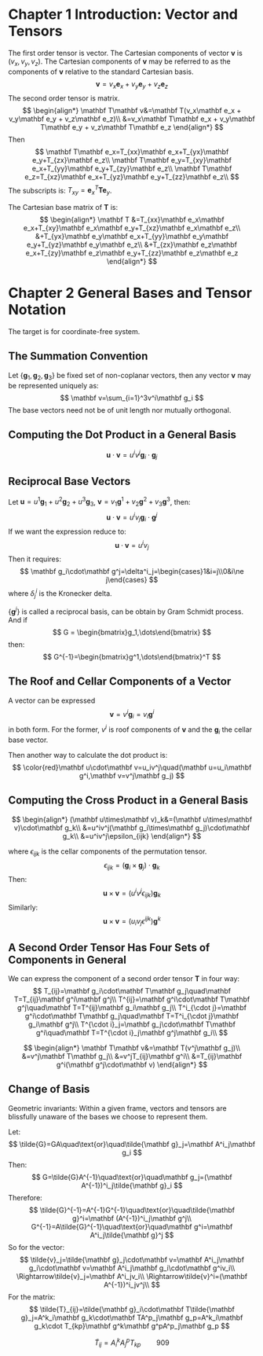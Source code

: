 # Chapter 1 Introduction: Vector and Tensors

The first order tensor is vector. The Cartesian components of vector $\mathbf v$ is $(v_x,v_y,v_z)$. The Cartesian components of $\mathbf v$ may be referred to as the components of $\mathbf v$ relative to the standard Cartesian basis. 
$$
\mathbf v = v_x\mathbf e_x + v_y\mathbf e_y + v_z\mathbf e_z
$$
The second order tensor is matrix.
$$
\begin{align*}
\mathbf T\mathbf v&=\mathbf T(v_x\mathbf e_x + v_y\mathbf e_y + v_z\mathbf e_z)\\
&=v_x\mathbf T\mathbf e_x + v_y\mathbf T\mathbf e_y + v_z\mathbf T\mathbf e_z
\end{align*}
$$
Then 
$$
\mathbf T\mathbf e_x=T_{xx}\mathbf e_x+T_{yx}\mathbf e_y+T_{zx}\mathbf e_z\\
\mathbf T\mathbf e_y=T_{xy}\mathbf e_x+T_{yy}\mathbf e_y+T_{zy}\mathbf e_z\\
\mathbf T\mathbf e_z=T_{xz}\mathbf e_x+T_{yz}\mathbf e_y+T_{zz}\mathbf e_z\\
$$
The subscripts is: $T_{xy}=\mathbf e_x^T\mathbf T\mathbf e_y$.

The Cartesian base matrix of $\mathbf T$ is:
$$
\begin{align*}
\mathbf T
&=T_{xx}\mathbf e_x\mathbf e_x+T_{xy}\mathbf e_x\mathbf e_y+T_{xz}\mathbf e_x\mathbf e_z\\
&+T_{yx}\mathbf e_y\mathbf e_x+T_{yy}\mathbf e_y\mathbf e_y+T_{yz}\mathbf e_y\mathbf e_z\\
&+T_{zx}\mathbf e_z\mathbf e_x+T_{zy}\mathbf e_z\mathbf e_y+T_{zz}\mathbf e_z\mathbf e_z
\end{align*}
$$

# Chapter 2 General Bases and Tensor Notation

The target is for coordinate-free system.

## The Summation Convention

Let $\{\mathbf g_1,\mathbf g_2,\mathbf g_3\}$ be fixed set of non-coplanar vectors, then any vector $\mathbf v$ may be represented uniquely as:
$$
\mathbf v=\sum_{i=1}^3v^i\mathbf g_i
$$
The base vectors need not be of unit length nor mutually orthogonal.

## Computing the Dot Product in a General Basis

$$
\mathbf u\cdot\mathbf v=u^iv^j\mathbf g_i\cdot\mathbf g_j
$$

## Reciprocal Base Vectors

Let $\mathbf u=u^1\mathbf g_1+u^2\mathbf g_2+u^3\mathbf g_3$, $\mathbf v=v_1\mathbf g^1+v_2\mathbf g^2+v_3\mathbf g^3$, then:
$$
\mathbf u\cdot\mathbf v=u^iv_j\mathbf g_i\cdot\mathbf g^j
$$
If we want the expression reduce to:
$$
\mathbf u\cdot\mathbf v=u^iv_j
$$
Then it requires:
$$
\mathbf g_i\cdot\mathbf g^j=\delta^i_j=\begin{cases}1&i=j\\0&i\ne j\end{cases}
$$
where $\delta^i_j$ is the Kronecker delta.

$\{\mathbf g^j\}$​ is called a reciprocal basis, can be obtain by Gram Schmidt process. And if 
$$
G = \begin{bmatrix}g_1,\dots\end{bmatrix}
$$
then:
$$
G^{-1}=\begin{bmatrix}g^1,\dots\end{bmatrix}^T
$$

## The Roof and Cellar Components of a Vector

A vector can be expressed
$$
\mathbf v=v^i\mathbf g_i=v_i\mathbf g^i
$$
in both form. For the former, $v^i$ is roof components of $\mathbf v$ and the $\mathbf g_i$ the cellar base vector.

Then another way to calculate the dot product is:
$$
\color{red}\mathbf u\cdot\mathbf v=u_iv^j\quad(\mathbf u=u_i\mathbf g^i,\mathbf v=v^j\mathbf g_j)
$$

## Computing the Cross Product in a General Basis

$$
\begin{align*}
(\mathbf u\times\mathbf v)_k&=(\mathbf u\times\mathbf v)\cdot\mathbf g_k\\
&=u^iv^j(\mathbf g_i\times\mathbf g_j)\cdot\mathbf g_k\\
&=u^iv^j\epsilon_{ijk}
\end{align*}
$$

where $\epsilon_{ijk}$ is the cellar components of the permutation tensor.
$$
\epsilon_{ijk}=(\mathbf g_i\times\mathbf g_j)\cdot\mathbf g_k
$$
Then:
$$
\mathbf u\times\mathbf v=(u^iv^j\epsilon_{ijk})\mathbf g_k
$$
Similarly:
$$
\mathbf u\times\mathbf v=(u_iv_j\epsilon^{ijk})\mathbf g^k
$$

## A Second Order Tensor Has Four Sets of Components in General

We can express the component of a second order tensor $\mathbf T$ in four way:
$$
T_{ij}=\mathbf g_i\cdot\mathbf T\mathbf g_j\quad\mathbf T=T_{ij}\mathbf g^i\mathbf g^j\\
T^{ij}=\mathbf g^i\cdot\mathbf T\mathbf g^j\quad\mathbf T=T^{ij}\mathbf g_i\mathbf g_j\\
T^i_{\cdot j}=\mathbf g^i\cdot\mathbf T\mathbf g_j\quad\mathbf T=T^i_{\cdot j}\mathbf g_i\mathbf g^j\\
T^{\cdot i}_j=\mathbf g_j\cdot\mathbf T\mathbf g^i\quad\mathbf T=T^{\cdot i}_j\mathbf g^j\mathbf g_i\\
$$

$$
\begin{align*}
\mathbf T\mathbf v&=\mathbf T(v^j\mathbf g_j)\\
&=v^j\mathbf T\mathbf g_j\\
&=v^jT_{ij}\mathbf g^i\\
&=T_{ij}\mathbf g^i(\mathbf g^j\cdot\mathbf v)
\end{align*}
$$

## Change of Basis

Geometric invariants: Within a given frame, vectors and tensors are blissfully unaware of the bases we choose to represent them.

Let:
$$
\tilde{G}=GA\quad\text{or}\quad\tilde{\mathbf g}_j=\mathbf A^i_j\mathbf g_i
$$
Then:
$$
G=\tilde{G}A^{-1}\quad\text{or}\quad\mathbf g_j=(\mathbf A^{-1})^i_j\tilde{\mathbf g}_i
$$
Therefore:
$$
\tilde{G}^{-1}=A^{-1}G^{-1}\quad\text{or}\quad\tilde{\mathbf g}^i=\mathbf (A^{-1})^i_j\mathbf g^j\\
G^{-1}=A\tilde{G}^{-1}\quad\text{or}\quad\mathbf g^i=\mathbf A^i_j\tilde{\mathbf g}^j
$$
So for the vector:
$$
\tilde{v}_j=\tilde{\mathbf g}_j\cdot\mathbf v=\mathbf A^i_j\mathbf g_i\cdot\mathbf v=\mathbf A^i_j\mathbf g_i\cdot\mathbf g^iv_i\\
\Rightarrow\tilde{v}_j=\mathbf A^i_jv_i\\
\Rightarrow\tilde{v}^i=(\mathbf A^{-1})^i_jv^j\\
$$
For the matrix:
$$
\tilde{T}_{ij}=\tilde{\mathbf g}_i\cdot\mathbf T\tilde{\mathbf g}_j=A^k_i\mathbf g_k\cdot\mathbf TA^p_j\mathbf g_p=A^k_i\mathbf g_k\cdot T_{kp}\mathbf g^k\mathbf g^pA^p_j\mathbf g_p
$$

$$
\tilde{T}_{ij}=A^k_iA^p_jT_{kp}\qquad909 
$$







